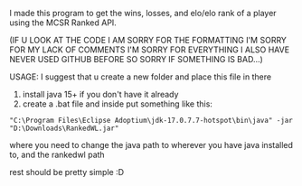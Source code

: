 I made this program to get the wins, losses, and elo/elo rank of a player using the MCSR Ranked API. 

(IF U LOOK AT THE CODE I AM SORRY FOR THE FORMATTING I'M SORRY FOR MY LACK OF COMMENTS I'M SORRY FOR EVERYTHING 
   I ALSO HAVE NEVER USED GITHUB BEFORE SO SORRY IF SOMETHING IS BAD...)

USAGE:
I suggest that u create a new folder and place this file in there

1) install java 15+ if you don't have it already
2) create a .bat file and inside put something like this:
   
`"C:\Program Files\Eclipse Adoptium\jdk-17.0.7.7-hotspot\bin\java" -jar "D:\Downloads\RankedWL.jar"`

where you need to change the java path to wherever you have java installed to, and the rankedwl path 

rest should be pretty simple :D
